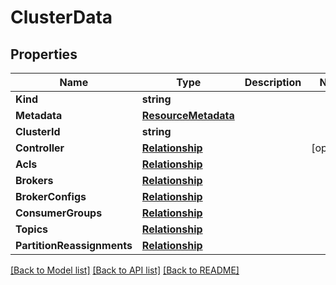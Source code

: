 # ClusterData

## Properties

Name | Type | Description | Notes
------------ | ------------- | ------------- | -------------
**Kind** | **string** |  | 
**Metadata** | [**ResourceMetadata**](ResourceMetadata.md) |  | 
**ClusterId** | **string** |  | 
**Controller** | [**Relationship**](Relationship.md) |  | [optional] 
**Acls** | [**Relationship**](Relationship.md) |  | 
**Brokers** | [**Relationship**](Relationship.md) |  | 
**BrokerConfigs** | [**Relationship**](Relationship.md) |  | 
**ConsumerGroups** | [**Relationship**](Relationship.md) |  | 
**Topics** | [**Relationship**](Relationship.md) |  | 
**PartitionReassignments** | [**Relationship**](Relationship.md) |  | 

[[Back to Model list]](../README.md#documentation-for-models) [[Back to API list]](../README.md#documentation-for-api-endpoints) [[Back to README]](../README.md)


